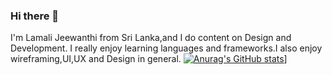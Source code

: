 ### Hi there 👋

I'm Lamali Jeewanthi from Sri Lanka,and I do content on Design and Development. I really enjoy learning languages and frameworks.I also enjoy wireframing,UI,UX and Design in general.
[![Anurag's GitHub stats](https://github-readme-stats.vercel.app/api?username=LamaliJeewanthi)](https://github.com/anuraghazra/github-readme-stats)]

